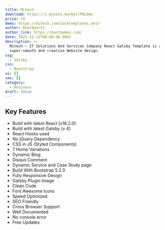 ```yaml
---
title: Mitech
download: https://1.envato.market/P0LDmz
price: 24
demo: https://mitech.jamstacktemplates.dev/
author: BootXperts
author_link: https://hasthemes.com/
date: 2022-12-22T00:00:00.000Z
description: >-
  Mitech – IT Solutions And Services Company React Gatsby Template is a
  super-smooth and creative Website design.
ssg:
  - Gatsby
css:
  - Bootstrap
ui: []
cms: []
category:
  - Business
draft: false
---
```

## Key Features

- Build with latest React (v18.2.0)
- Build with latest Gatsby (v 4)
- React Hooks used
- No jQuery Dependency
- CSS in JS (Styled Components)
- 7 Home Variations
- Dynamic Blog
- Disqus Comment
- Dynamic Service and Case Study page
- Build With Bootstrap 5.2.0
- Fully Responsive Design
- Gatsby Plugin Image
- Clean Code
- Font Awesome Icons
- Speed Optimized
- SEO Friendly
- Cross Browser Support
- Well Documented
- No console error
- Free Updates
